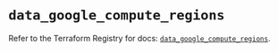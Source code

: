 # `data_google_compute_regions`

Refer to the Terraform Registry for docs: [`data_google_compute_regions`](https://registry.terraform.io/providers/hashicorp/google/6.18.1/docs/data-sources/compute_regions).
